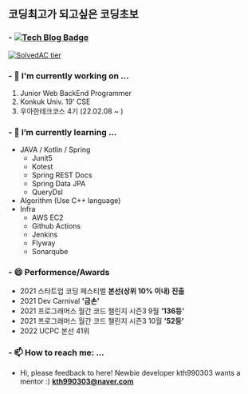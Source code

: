 ## 코딩최고가 되고싶은 코딩초보
### - [![Tech Blog Badge](http://img.shields.io/badge/-Tech%20blog-black?style=flat-square&logo=github&link=https://kth990303.tistory.com)](https://kth990303.tistory.com)
 
 [![SolvedAC tier](http://mazassumnida.wtf/api/generate_badge?boj=kth990303)](https://solved.ac/profile/kth990303)
 
### - 🔭 I'm currently working on ...
   1. Junior Web BackEnd Programmer
   2. Konkuk Univ. 19' CSE
   3. 우아한테크코스 4기 (22.02.08 ~ )

### - 🌱 I’m currently learning ...
  - JAVA / Kotlin / Spring
    - Junit5
    - Kotest
    - Spring REST Docs
    - Spring Data JPA
    - QueryDsl
  - Algorithm (Use C++ language)
  - Infra
    - AWS EC2
    - Github Actions
    - Jenkins
    - Flyway
    - Sonarqube

### - 😄 Performence/Awards
  - 2021 스타트업 코딩 페스티벌 <strong>본선(상위 10% 이내) 진출</strong>
  - 2021 Dev Carnival <strong>'금손'</strong>
  - 2021 프로그래머스 월간 코드 챌린지 시즌3 9월 <strong>'136등'</strong>
  - 2021 프로그래머스 월간 코드 챌린지 시즌3 10월 <strong>'52등'</strong>
  - 2022 UCPC 본선 41위
  
### - 📫 How to reach me: ...
   - Hi, please feedback to here! Newbie developer kth990303 wants a mentor :)
  <strong>kth990303@naver.com</strong>

<!--
**kth990303/kth990303** is a ✨ _special_ ✨ repository because its `README.md` (this file) appears on your GitHub profile.

Here are some ideas to get you started:


- 👯 I’m looking to collaborate on ...
- 🤔 I’m looking for help with ...
- 💬 Ask me about ...

- 😄 Pronouns: ...
- ⚡ Fun fact: ...
-->
